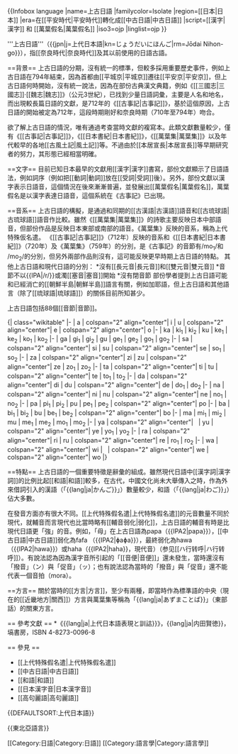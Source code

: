 {{Infobox language
|name=上古日語
|familycolor=Isolate
|region=[[日本|日本]]
|era=在[[平安時代|平安時代]]轉化成[[中古日語|中古日語]]
|script=[[漢字|漢字]] 和 [[萬葉假名|萬葉假名]]
|iso3=ojp
|linglist=ojp
}}

'''上古日語'''（{{jpn|j=上代日本語|kn=じょうだいにほんご|rm=Jōdai Nihon-go}}），指[[奈良時代|奈良時代]]及其以前使用的日語古語。

==背景==
上古日語的分期，沒有統一的標準，但較多採用重要歷史事件，例如上古日語在794年結束，因為首都由[[平城京|平城京]]遷往[[平安京|平安京]]，但上古日語何時開始，沒有統一說法，因為在部份古典漢文典籍，例如《[[三國志|三國志]]·[[魏志|魏志]]》（公元3世紀），已找到少量日語詞彙，主要是人名和地名，而出現較長篇日語的文獻，是712年的《[[古事記|古事記]]》，基於這個原因，上古日語的開始被定為712年，這段時期剛好和奈良時期（710年至794年）吻合。

欲了解上古日語的情況，唯有通過考查當時文獻的複寫本。此類文獻數量較少，僅有《[[古事記|古事記]]》，《[[日本書紀|日本書紀]]》，《[[萬葉集|萬葉集]]》以及年代較早的各地[[古風土記|風土記]]等。不過由於[[本居宣長|本居宣長]]等早期研究者的努力，其形態已經相當明確。

==文字==
目前已知日本最早的文獻用[[漢字|漢字]]書寫，部份文獻顯示了日語語法，例如詞序（例如把[[動詞|動詞]]放在[[受詞|受詞]]後）。另外，部份文獻以漢字表示日語音，這個情況在後來漸漸普遍，並發展出[[萬葉假名|萬葉假名]]，萬葉假名是以漢字表達日語音，這個系統在《古事記》已出現。

==音系==
上古日語的構擬，是通過和同期的[[古漢語|古漢語]]語音和[[古琉球語|古琉球語]]語音作比較。雖然《[[萬葉集|萬葉集]]》的詩歌主要反映日本中部語音，但部份作品是反映日本東部或南部的語音。《萬葉集》反映的音系，稱為上代特殊仮名遣。
《[[古事記|古事記]]》（712年）反映的音系和《[[日本書紀|日本書紀]]》（720年）及《萬葉集》（759年）的分別，是《古事記》的音節有/mo<sub>1</sub>/和 /mo<sub>2</sub>/的分別，但另外兩部作品則沒有，這可能反映更早時期上古日語的特點。
其他上古日語和現代日語的分別：
*沒有[[長元音|長元音]]和[[雙元音|雙元音]]
*音節不以{{IPA|/r/}}或濁[[塞音|塞音]]開始
*沒有閉音節
部份學者提到上古日語可能和已經消亡的[[朝鮮半島|朝鮮半島]]語言有關，例如加耶語，但上古日語和其他語言（除了[[琉球語|琉球語]]）的關係目前所知甚少。


上古日語包括88個[[音節|音節]]。

{| class="wikitable"
|-
| a
| colspan="2" align="center"| i
| u
| colspan="2" align="center"| e
| colspan="2" align="center"| o
|-
| ka
| ki<sub>1</sub>
| ki<sub>2</sub>
| ku
| ke<sub>1</sub>
| ke<sub>2</sub>
| ko<sub>1</sub>
| ko<sub>2</sub>
|-
| ga
| gi<sub>1</sub>
| gi<sub>2</sub>
| gu
| ge<sub>1</sub>
| ge<sub>2</sub>
| go<sub>1</sub>
| go<sub>2</sub>
|-
| sa
| colspan="2" align="center"| si
| su
| colspan="2" align="center"| se
| so<sub>1</sub>
| so<sub>2</sub>
|-
| za
| colspan="2" align="center"| zi
| zu
| colspan="2" align="center"| ze
| zo<sub>1</sub>
| zo<sub>2</sub>
|-
| ta
| colspan="2" align="center"| ti
| tu
| colspan="2" align="center"| te
| to<sub>1</sub>
| to<sub>2</sub>
|-
| da
| colspan="2" align="center"| di
| du
| colspan="2" align="center"| de
| do<sub>1</sub>
| do<sub>2</sub>
|-
| na
| colspan="2" align="center"| ni
| nu
| colspan="2" align="center"| ne
| no<sub>1</sub>
| no<sub>2</sub>
|-
| pa 
| pi<sub>1</sub>
| pi<sub>2</sub>
| pu
| pe<sub>1</sub>
| pe<sub>2</sub>
| colspan="2" align="center"| po
|-
| ba
| bi<sub>1</sub>
| bi<sub>2</sub>
| bu
| be<sub>1</sub>
| be<sub>2</sub>
| colspan="2" align="center"| bo
|-
| ma
| mi<sub>1</sub>
| mi<sub>2</sub>
| mu
| me<sub>1</sub>
| me<sub>2</sub>
| mo<sub>1</sub>
| mo<sub>2</sub>
|-
| ya
| colspan="2" align="center"|  
| yu
| colspan="2" align="center"| ye
| yo<sub>1</sub>
| yo<sub>2</sub>
|-
| ra
| colspan="2" align="center"| ri
| ru
| colspan="2" align="center"| re
| ro<sub>1</sub>
| ro<sub>2</sub>
|-
| wa
| colspan="2" align="center"| wi
|  
| colspan="2" align="center"| we
| colspan="2" align="center"| wo
|}

==特點==
上古日語的一個重要特徵是辭彙的組成。雖然現代日語中[[漢字詞|漢字詞]]的比例比起[[和語|和語]]較多，在古代，中國文化尚未大舉傳入之時，作為外來借詞引入的漢語（「{{lang|ja|かんご}}」）數量較少，和語（「{{lang|ja|わご}}」）佔大多數。

在發音方面亦有很大不同。[[上代特殊假名遣|上代特殊假名遣]]的元音數量不同於現代，就輔音而言現代也比當時略有[[輔音弱化|弱化]]，上古日語的輔音有時是比現代日語更「強」的音。例如，「母」在上古日語為papa（{{IPA2|papa}}），[[中古日語|中古日語]]弱化為fafa （{{IPA2|ɸaɸa}}），最終弱化為hawa（{{IPA2|hawa}}）或haha（{{IPA2|haha}}，現代音）（参见[[ハ行转呼|ハ行转呼]]）。有說法認為因為漢字音所引起的「[[音便|音便]]」還未發生，當時還沒有「撥音」（ン）與「促音」（ッ）；也有說法認為當時的「撥音」與「促音」還不能代表一個音拍（mora）。

==方言==
關於當時的[[方言|方言]]，至少有兩種，即當時作為標準語的中央（現在的[[近畿地方|關西]]）方言與萬葉集等稱為「{{lang|ja|あずまことば}}」（東部話）的關東方言。

== 參考文獻 ==
*《{{lang|ja|上代日本語表現と訓詁}}》，{{lang|ja|内田賢徳}}，塙書房，ISBN 4-8273-0096-8

== 參見 ==
* [[上代特殊假名遣|上代特殊假名遣]]
* [[中古日語|中古日語]]
* [[和語|和語]]
* [[日本漢字音|日本漢字音]]
* [[高句麗語|高句麗語]]

{{DEFAULTSORT:上代日本語}}

{{東北亞語言}}

[[Category:日語|Category:日語]]
[[Category:語言學|Category:語言學]]